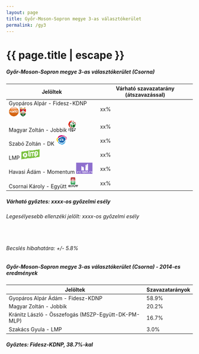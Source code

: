 ```yaml
---
layout: page
title: Győr-Moson-Sopron megye 3-as választókerület
permalink: /gy3
---
```


<h1 class="page-title">{{ page.title | escape }}</h1>

<div class="section">
    <div class="row">
          <div class="col s12">
		  <h5>Győr-Moson-Sopron megye 3-as választókerület (Csorna)</h5>
            <table class="responsive-table">
              <thead>
                <tr>
                    <th>Jelöltek</th>
                    <th>Várható szavazatarány (átszavazással)</th>
                </tr>
              </thead>
              <tbody>
             <tr>
                  <td>Gyopáros Alpár - Fidesz-KDNP <img src="images/fideszkdnp_logo.png"></td>
				  <td id="id_fidesz">xx%</td>
			</tr>
			<tr><td>Magyar Zoltán - Jobbik <img src="images/jobbik_logo.png"></td><td id="id_jobbik">xx%</td></tr>
<tr>
                  <td>Szabó Zoltán - DK <img src="images/dk_logo.png"></td>
				  <td id="id_baloldal">xx%</td>
			</tr>
			<tr>
                  <td>LMP <img src="images/lmp_logo.png"></td>
				  <td id="id_lmp">xx%</td>
			</tr>
			<tr>
				  <td>Havasi Ádám - Momentum <img src="images/momentum_logo.png"></td>
				  <td id="id_momentum">xx%</td>
			</tr>
<tr>
<td> Csornai Károly -  Együtt <img src="images/egyutt_logo.png"></td>
<td id="id_egyutt">xx%</td>
</tr>                
              </tbody>
            </table>
			<h5>Várható győztes: <span id="gyoztes">xx</span><span id="esely">xx</span><span>-os győzelmi esély</span></h5>
			<h6>Legesélyesebb ellenzéki jelölt: <span id="masodik">xx</span><span id="esely2">xx</span><span>-os győzelmi esély</span></h6>
			<br/>
			<h6>Becslés hibahatára: +/- 5.8%</h6>
          </div>
    </div>
</div>

<div class="section">
    <div class="row">
          <div class="col s12">
		  <h5>Győr-Moson-Sopron megye 3-as választókerület (Csorna) - 2014-es eredmények</h5>
            <table class="responsive-table">
              <thead>
                <tr>
                    <th>Jelöltek</th>
                    <th>Szavazatarányok</th>
                </tr>
              </thead>
              <tbody>
             <tr>
                  <td>Gyopáros Alpár Ádám - Fidesz-KDNP</td>
				  <td>58.9%</td>
			</tr>
			<tr>
			      <td>Magyar Zoltán - Jobbik</td>
				  <td>20.2%</td>
			</tr>
			<tr>
			      <td>Kránitz László - Összefogás (MSZP-Együtt-DK-PM-MLP)</td>
				  <td>16.7%</td> 
			</tr>
			<tr>
				  <td>Szakács Gyula - LMP</td>
				  <td>3.0%</td>
			</tr>                
              </tbody>
            </table>
			<h5>Győztes: Fidesz-KDNP, 38.7%-kal</h5>
          </div>
    </div>
</div>
